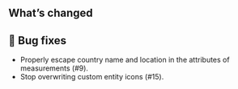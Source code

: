 ## What’s changed
## 🐛 Bug fixes
* Properly escape country name and location in the attributes of measurements (#9).
*  Stop overwriting custom entity icons (#15). 